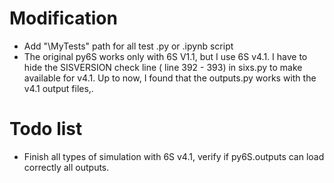 # Modification

* Add "\MyTests" path for all test .py or .ipynb script
* The original py6S works only with 6S V1.1, but I use 6S v4.1. I have to hide the SISVERSION check line ( line 392 - 393) in sixs.py to make available for v4.1. Up to now,  I found that the outputs.py works with the v4.1 output files,.

# Todo list

* Finish  all types of simulation with 6S v4.1, verify if py6S.outputs can load correctly all outputs.


